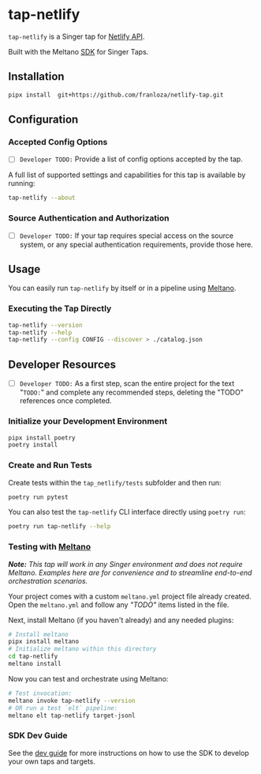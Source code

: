 # tap-netlify

`tap-netlify` is a Singer tap for [Netlify API](https://docs.netlify.com/api/get-started/).

Built with the Meltano [SDK](https://gitlab.com/meltano/sdk) for Singer Taps.

## Installation

```bash
pipx install  git+https://github.com/franloza/netlify-tap.git
```

## Configuration

### Accepted Config Options

- [ ] `Developer TODO:` Provide a list of config options accepted by the tap.

A full list of supported settings and capabilities for this
tap is available by running:

```bash
tap-netlify --about
```

### Source Authentication and Authorization

- [ ] `Developer TODO:` If your tap requires special access on the source system, or any special authentication requirements, provide those here.

## Usage

You can easily run `tap-netlify` by itself or in a pipeline using [Meltano](www.meltano.com).

### Executing the Tap Directly

```bash
tap-netlify --version
tap-netlify --help
tap-netlify --config CONFIG --discover > ./catalog.json
```

## Developer Resources

- [ ] `Developer TODO:` As a first step, scan the entire project for the text "`TODO:`" and complete any recommended steps, deleting the "TODO" references once completed.

### Initialize your Development Environment

```bash
pipx install poetry
poetry install
```

### Create and Run Tests

Create tests within the `tap_netlify/tests` subfolder and
  then run:

```bash
poetry run pytest
```

You can also test the `tap-netlify` CLI interface directly using `poetry run`:

```bash
poetry run tap-netlify --help
```

### Testing with [Meltano](https://www.meltano.com)

_**Note:** This tap will work in any Singer environment and does not require Meltano.
Examples here are for convenience and to streamline end-to-end orchestration scenarios._

Your project comes with a custom `meltano.yml` project file already created. Open the `meltano.yml` and follow any _"TODO"_ items listed in
the file.

Next, install Meltano (if you haven't already) and any needed plugins:

```bash
# Install meltano
pipx install meltano
# Initialize meltano within this directory
cd tap-netlify
meltano install
```

Now you can test and orchestrate using Meltano:

```bash
# Test invocation:
meltano invoke tap-netlify --version
# OR run a test `elt` pipeline:
meltano elt tap-netlify target-jsonl
```

### SDK Dev Guide

See the [dev guide](https://sdk.meltano.com/en/latest/dev_guide.html) for more instructions on how to use the SDK to 
develop your own taps and targets.
